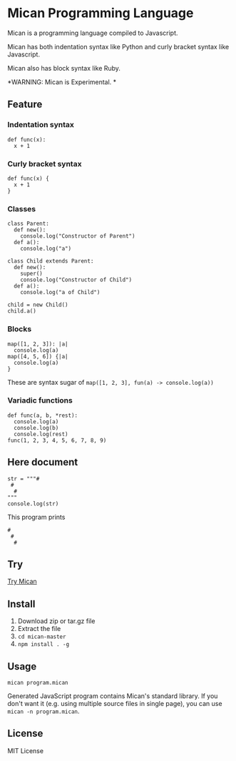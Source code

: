 Mican Programming Language
=============================
Mican is a programming language compiled to Javascript.

Mican has both indentation syntax like Python and curly bracket syntax like Javascript.

Mican also has block syntax like Ruby.

*WARNING: Mican is Experimental. *


Feature
---------
### Indentation syntax

    def func(x):
      x + 1
### Curly bracket syntax

    def func(x) {
      x + 1
    }
### Classes

    class Parent:
      def new():
        console.log("Constructor of Parent")
      def a():
        console.log("a")
        
    class Child extends Parent:
      def new():
        super()
        console.log("Constructor of Child")
      def a():
        console.log("a of Child")
        
    child = new Child()
    child.a()
### Blocks
    map([1, 2, 3]): |a|
      console.log(a)
    map([4, 5, 6]) {|a|
      console.log(a)
    }
These are syntax sugar of
    `map([1, 2, 3], fun(a) -> console.log(a))`
### Variadic functions

    def func(a, b, *rest):
      console.log(a)
      console.log(b)
      console.log(rest)
    func(1, 2, 3, 4, 5, 6, 7, 8, 9)
## Here document

    str = """#
     #
      #
    """
    console.log(str)

This program prints

    #
     #
      #

Try
-------
[Try Mican](http://tana.github.com/mican/try.html)

Install
---------
1. Download zip or tar.gz file
2. Extract the file
3. `cd mican-master`
4. `npm install . -g`

Usage
--------
`mican program.mican`

Generated JavaScript program contains Mican's standard library.
If you don't want it (e.g. using multiple source files in single page), you can use `mican -n program.mican`.


License
--------
MIT License
